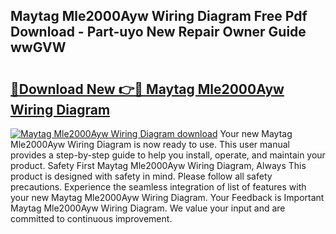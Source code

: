 ## Maytag Mle2000Ayw Wiring Diagram Free Pdf Download - Part-uyo New Repair Owner Guide wwGVW

# <h2><a href="http://dflnq2w.blite.top/?on=Maytag+Mle2000Ayw+Wiring+Diagram">🔗Download New 👉🔴 Maytag Mle2000Ayw Wiring Diagram</a></h2>

[![Maytag Mle2000Ayw Wiring Diagram download](https://i.imgur.com/lujVjoI.png)](http://dflnq2w.blite.top/?on=Maytag+Mle2000Ayw+Wiring+Diagram)
Your new Maytag Mle2000Ayw Wiring Diagram is now ready to use. This user manual provides a step-by-step guide to help you install, operate, and maintain your product. Safety First Maytag Mle2000Ayw Wiring Diagram, Always This product is designed with safety in mind. Please follow all safety precautions. Experience the seamless integration of list of features with your new Maytag Mle2000Ayw Wiring Diagram. Your Feedback is Important Maytag Mle2000Ayw Wiring Diagram. We value your input and are committed to continuous improvement.

